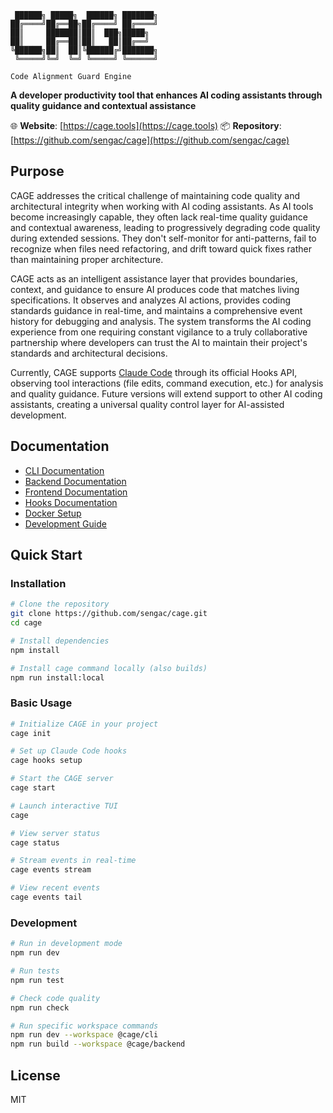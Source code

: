 ```
 ██████╗ █████╗  ██████╗ ███████╗
██╔════╝██╔══██╗██╔════╝ ██╔════╝
██║     ███████║██║  ███╗█████╗
██║     ██╔══██║██║   ██║██╔══╝
╚██████╗██║  ██║╚██████╔╝███████╗
 ╚═════╝╚═╝  ╚═╝ ╚═════╝ ╚══════╝

Code Alignment Guard Engine
```

**A developer productivity tool that enhances AI coding assistants through quality guidance and contextual assistance**

🌐 **Website**: [https://cage.tools](https://cage.tools)
📦 **Repository**: [https://github.com/sengac/cage](https://github.com/sengac/cage)

## Purpose

CAGE addresses the critical challenge of maintaining code quality and architectural integrity when working with AI coding assistants. As AI tools become increasingly capable, they often lack real-time quality guidance and contextual awareness, leading to progressively degrading code quality during extended sessions. They don't self-monitor for anti-patterns, fail to recognize when files need refactoring, and drift toward quick fixes rather than maintaining proper architecture.

CAGE acts as an intelligent assistance layer that provides boundaries, context, and guidance to ensure AI produces code that matches living specifications. It observes and analyzes AI actions, provides coding standards guidance in real-time, and maintains a comprehensive event history for debugging and analysis. The system transforms the AI coding experience from one requiring constant vigilance to a truly collaborative partnership where developers can trust the AI to maintain their project's standards and architectural decisions.

Currently, CAGE supports [Claude Code](https://claude.ai/code) through its official Hooks API, observing tool interactions (file edits, command execution, etc.) for analysis and quality guidance. Future versions will extend support to other AI coding assistants, creating a universal quality control layer for AI-assisted development.

## Documentation

- [CLI Documentation](docs/CLI.md)
- [Backend Documentation](docs/BACKEND.md)
- [Frontend Documentation](docs/FRONTEND.md)
- [Hooks Documentation](docs/HOOKS.md)
- [Docker Setup](docs/DOCKER.md)
- [Development Guide](docs/DEVELOPMENT.md)

## Quick Start

### Installation

```bash
# Clone the repository
git clone https://github.com/sengac/cage.git
cd cage

# Install dependencies
npm install

# Install cage command locally (also builds)
npm run install:local
```

### Basic Usage

```bash
# Initialize CAGE in your project
cage init

# Set up Claude Code hooks
cage hooks setup

# Start the CAGE server
cage start

# Launch interactive TUI
cage

# View server status
cage status

# Stream events in real-time
cage events stream

# View recent events
cage events tail
```

### Development

```bash
# Run in development mode
npm run dev

# Run tests
npm run test

# Check code quality
npm run check

# Run specific workspace commands
npm run dev --workspace @cage/cli
npm run build --workspace @cage/backend
```

## License

MIT

